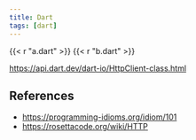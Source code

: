 ```yaml
---
title: Dart
tags: [dart]
---
```


{{< r "a.dart" >}}
{{< r "b.dart" >}}

<https://api.dart.dev/dart-io/HttpClient-class.html>

## References

- <https://programming-idioms.org/idiom/101>
- <https://rosettacode.org/wiki/HTTP>
